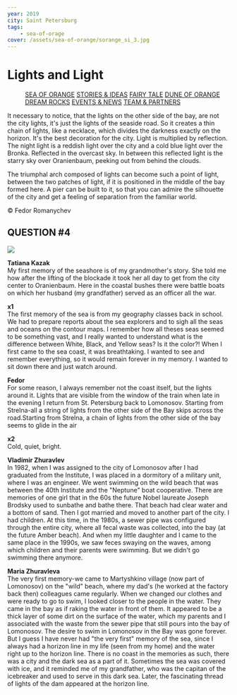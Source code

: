 ```yaml
---
year: 2019
city: Saint Petersburg
tags:
    - sea-of-orage
cover: /assets/sea-of-orange/sorange_si_3.jpg
---
```


# Lights and Light

<Menu>
<a href="/sea-of-orange">SEA OF ORANGE</a>
<a href="/sea-of-orange/stories-and-ideas">STORIES & IDEAS</a>
<a href="/sea-of-orange/fairytale">FAIRY TALE</a>
<a href="/sea-of-orange/dune-of-orange">DUNE OF ORANGE</a>
<a href="/sea-of-orange/dreamrocks">DREAM ROCKS</a>
<a href="/sea-of-orange/events-and-news">EVENTS & NEWS</a>
<a href="/sea-of-orange/team-and-partners">TEAM & PARTNERS</a>
</Menu>

It necessary to notice, that the lights on the other side of the bay, are not the city lights, it's just the lights of the seaside road. So it creates a thin chain of lights, like a necklace, which divides the darkness exactly on the horizon. It's the best decoration for the city. Light is multiplied by reflection. The night light is a reddish light over the city and a cold blue light over the Bronka. Reflected in the overcast sky. In between this reflected light is the starry sky over Oranienbaum, peeking out from behind the clouds.

The triumphal arch composed of lights can become such a point of light, between the two patches of light, if it is positioned in the middle of the bay formed here. A pier can be built to it, so that you can admire the silhouette of the city and get a feeling of separation from the familiar world.

© Fedor Romanychev


## QUESTION #4

![](/assets/sea-of-orange/questions_7.jpg)

**Tatiana Kazak**<br/>
My first memory of the seashore is of my grandmother's story. She told me how after the lifting of the blockade it took her all day to get from the city center to Oranienbaum. Here in the coastal bushes there were battle boats on which her husband (my grandfather) served as an officer all the war.

**x1**<br/>
The first memory of the sea is from my geography classes back in school. We had to prepare reports about the sea explorers and to sigh all the seas and oceans on the contour maps. I remember how all theses seas seemed to be something vast, and I really wanted to understand what is the difference between White, Black, and Yellow seas? Is it the color?! When I first came to the sea coast, it was breathtaking. I wanted to see and remember everything, so it would remain forever in my memory. I wanted to sit down there and just watch around.

**Fedor**<br/>
For some reason, I always remember not the coast itself, but the lights around it.
Lights that are visible from the window of the train when late in the evening I return from St. Petersburg back to Lomonosov. Starting from Strelna-all a string of lights from the other side of the Bay skips across the road.Starting from Strelna, a chain of lights from the other side of the bay seems to glide in the air

**x2**<br/>
Cold, quiet, bright.

**Vladimir Zhuravlev**<br/>
In 1982, when I was assigned to the city of Lomonosov after I had graduated from the Institute, I was placed in a dormitory of a military unit, where I was an engineer. We went swimming on the wild beach that was between the 40th Institute and the "Neptune" boat cooperative. There are memories of one girl that in the 60s the future Nobel laureate Joseph Brodsky used to sunbathe and bathe there. That beach had clear water and a bottom of sand. Then I got married and moved to another part of the city. I had children. At this time, in the 1980s, a sewer pipe was configured through the entire city, where all fecal waste was collected, into the bay (at the future Amber beach). And when my little daughter and I came to the same place in the 1990s, we saw feces swaying on the waves, among which children and their parents were swimming. But we didn't go swimming there anymore.

**Maria Zhuravleva**<br/>
The very first memory-we came to Martyshkino village (now part of Lomonosov) on the "wild" beach, where my dad's (he worked at the factory back then) colleagues came regularly. When we changed our clothes and were ready to go to swim, I looked closer to the people in the water. They came in the bay as if raking the water in front of them. It appeared to be a thick layer of some dirt on the surface of the water, which my parents and I associated with the waste from the sewer pipe that still pours into the bay of Lomonosov. The desire to swim in Lomonosov in the Bay was gone forever. But I guess I have never had "the very first" memory of the sea, since I always had a horizon line in my life (seen from my home) and the water right up to the horizon line. There is no coast in the memories as such, there was a city and the dark sea as a part of it. Sometimes the sea was covered with ice, and it reminded me of my grandfather, who was the capitan of the icebreaker and used to serve in this dark sea. Later, the fascinating thread of lights of the dam appeared at the horizon line.
